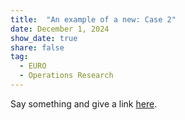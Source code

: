 ```yaml
---
title:  "An example of a new: Case 2"
date: December 1, 2024
show_date: true
share: false
tag:
  - EURO
  - Operations Research
---
```


Say something and give a link [here](https://siagoptimization.github.io/assets/views/ViewsAndNews-30-2.pdf).
